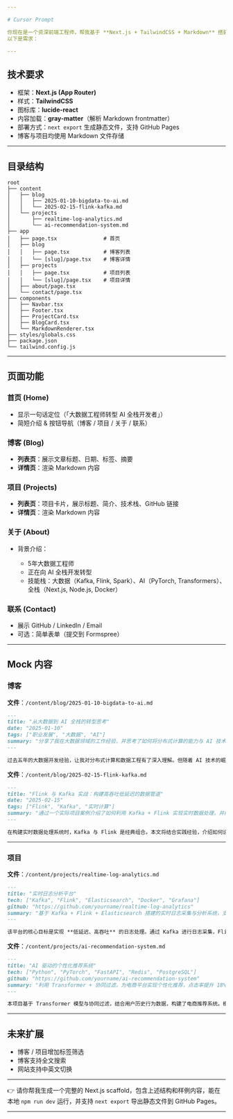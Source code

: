 ```yaml
---

# Cursor Prompt

你现在是一个资深前端工程师，帮我基于 **Next.js + TailwindCSS + Markdown** 搭建一个适合 GitHub Pages 部署的个人网站 scaffold。
以下是需求：

---
```


## 技术要求

* 框架：**Next.js (App Router)**
* 样式：**TailwindCSS**
* 图标库：**lucide-react**
* 内容加载：**gray-matter**（解析 Markdown frontmatter）
* 部署方式：`next export` 生成静态文件，支持 GitHub Pages
* 博客与项目均使用 Markdown 文件存储

---

## 目录结构

```
root
├── content
│   ├── blog
│   │   ├── 2025-01-10-bigdata-to-ai.md
│   │   └── 2025-02-15-flink-kafka.md
│   └── projects
│       ├── realtime-log-analytics.md
│       └── ai-recommendation-system.md
├── app
│   ├── page.tsx               # 首页
│   ├── blog
│   │   ├── page.tsx           # 博客列表
│   │   └── [slug]/page.tsx    # 博客详情
│   ├── projects
│   │   ├── page.tsx           # 项目列表
│   │   └── [slug]/page.tsx    # 项目详情
│   ├── about/page.tsx
│   └── contact/page.tsx
├── components
│   ├── Navbar.tsx
│   ├── Footer.tsx
│   ├── ProjectCard.tsx
│   ├── BlogCard.tsx
│   └── MarkdownRenderer.tsx
├── styles/globals.css
├── package.json
└── tailwind.config.js
```

---

## 页面功能

### 首页 (Home)

* 显示一句话定位（「大数据工程师转型 AI 全栈开发者」）
* 简短介绍 & 按钮导航（博客 / 项目 / 关于 / 联系）

### 博客 (Blog)

* **列表页**：展示文章标题、日期、标签、摘要
* **详情页**：渲染 Markdown 内容

### 项目 (Projects)

* **列表页**：项目卡片，展示标题、简介、技术栈、GitHub 链接
* **详情页**：渲染 Markdown 内容

### 关于 (About)

* 背景介绍：

  * 5年大数据工程师
  * 正在向 AI 全栈开发转型
  * 技能栈：大数据（Kafka, Flink, Spark）、AI（PyTorch, Transformers）、全栈（Next.js, Node.js, Docker）

### 联系 (Contact)

* 展示 GitHub / LinkedIn / Email
* 可选：简单表单（提交到 Formspree）

---

## Mock 内容

### 博客

**文件**：`/content/blog/2025-01-10-bigdata-to-ai.md`

```markdown
---
title: "从大数据到 AI 全栈的转型思考"
date: "2025-01-10"
tags: ["职业发展", "大数据", "AI"]
summary: "分享了我在大数据领域的工作经验，并思考了如何将分布式计算的能力与 AI 技术结合，逐步向全栈 AI 方向演进。"
---

过去五年的大数据开发经验，让我对分布式计算和数据工程有了深入理解。但随着 AI 技术的崛起，我开始思考：大数据与 AI 如何结合？...
```

**文件**：`/content/blog/2025-02-15-flink-kafka.md`

```markdown
---
title: "Flink 与 Kafka 实战：构建高吞吐低延迟的数据管道"
date: "2025-02-15"
tags: ["Flink", "Kafka", "实时计算"]
summary: "通过一个实际项目案例介绍了如何利用 Kafka + Flink 实现实时数据处理，并给出一些性能优化的经验。"
---

在构建实时数据处理系统时，Kafka 与 Flink 是经典组合。本文将结合实践经验，介绍如何设计高吞吐、低延迟的数据管道，并分享一些调优经验。
```

---

### 项目

**文件**：`/content/projects/realtime-log-analytics.md`

```markdown
---
title: "实时日志分析平台"
tech: ["Kafka", "Flink", "Elasticsearch", "Docker", "Grafana"]
github: "https://github.com/yourname/realtime-log-analytics"
summary: "基于 Kafka + Flink + Elasticsearch 搭建的实时日志采集与分析系统，支持百万级 QPS，帮助业务实时监控异常。"
---

该平台的核心目标是实现 **低延迟、高吞吐** 的日志处理。通过 Kafka 进行日志采集，Flink 做实时计算，Elasticsearch 用于存储与查询，最终通过 Grafana 展示可视化报表。
```

**文件**：`/content/projects/ai-recommendation-system.md`

```markdown
---
title: "AI 驱动的个性化推荐系统"
tech: ["Python", "PyTorch", "FastAPI", "Redis", "PostgreSQL"]
github: "https://github.com/yourname/ai-recommendation-system"
summary: "利用 Transformer + 协同过滤，为电商平台实现个性化推荐，点击率提升 18%。"
---

本项目基于 Transformer 模型与协同过滤，结合用户历史行为数据，构建了电商推荐系统。模型通过 PyTorch 训练，并通过 FastAPI 提供推理服务，最终上线后点击率提升了 **18%**。
```

---

## 未来扩展

* 博客 / 项目增加标签筛选
* 博客支持全文搜索
* 网站支持中英文切换

---

👉 请你帮我生成一个完整的 Next.js scaffold，包含上述结构和样例内容，能在本地 `npm run dev` 运行，并支持 `next export` 导出静态文件到 GitHub Pages。

---